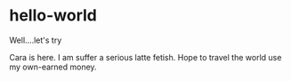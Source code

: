 # hello-world
Well....let's try

Cara is here.
I am suffer a serious latte fetish.
Hope to travel the world use my own-earned money.
